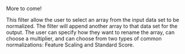 More to come!

<!--- TODO --->

This filter allow the user to select an array from the input data set to be normalized. The filter will append another array to that data set for the output. The user can specify how they want to rename the array, can choose a multiplier, and can choose from two types of common normalizations: Feature Scaling and Standard Score.
